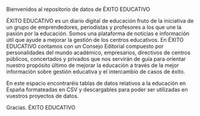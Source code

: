 Bienvenidos al repositorio de datos de ÉXITO EDUCATIVO

ÉXITO EDUCATIVO es un diario digital de educación fruto de la iniciativa de un grupo de emprendedores, periodistas y profesores a los que une la pasión por la educación. Somos una plataforma de noticias e información útil que ayude a mejorar la gestión de los centros educativos. En ÉXITO EDUCATIVO contamos con un Consejo Editorial compuesto por personalidades del mundo académico, empresarios, directivos de centros públicos, concertados y privados que nos servirán de guía para orientar nuestro propósito último de mejorar la educación a través de la mejor información sobre gestión educativa y el intercambio de casos de éxito.

En este espacio encontraréis tablas de datos relativos a la educación en España formateadas en CSV y descargables para poder ser utilizadas en vuestros proyectos de datos.

Gracias.
ÉXITO EDUCATIVO
